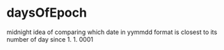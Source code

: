 # daysOfEpoch
midnight idea of comparing which date in yymmdd format is closest to its number of day since 1. 1. 0001
